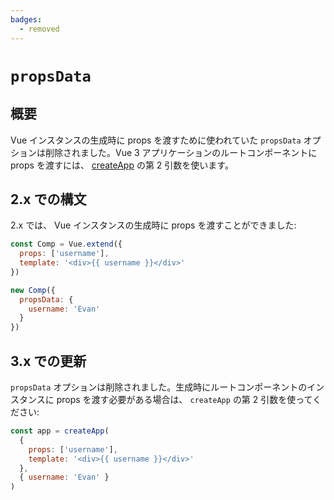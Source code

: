 ```yaml
---
badges:
  - removed
---
```


# `propsData` <MigrationBadges :badges="$frontmatter.badges" />

## 概要

Vue インスタンスの生成時に props を渡すために使われていた `propsData` オプションは削除されました。Vue 3 アプリケーションのルートコンポーネントに props を渡すには、 [createApp](/api/global-api.html#createapp) の第 2 引数を使います。

## 2.x での構文

2.x では、 Vue インスタンスの生成時に props を渡すことができました:

```js
const Comp = Vue.extend({
  props: ['username'],
  template: '<div>{{ username }}</div>'
})

new Comp({
  propsData: {
    username: 'Evan'
  }
})
```

## 3.x での更新

`propsData` オプションは削除されました。生成時にルートコンポーネントのインスタンスに props を渡す必要がある場合は、 `createApp` の第 2 引数を使ってください:

```js
const app = createApp(
  {
    props: ['username'],
    template: '<div>{{ username }}</div>'
  },
  { username: 'Evan' }
)
```
